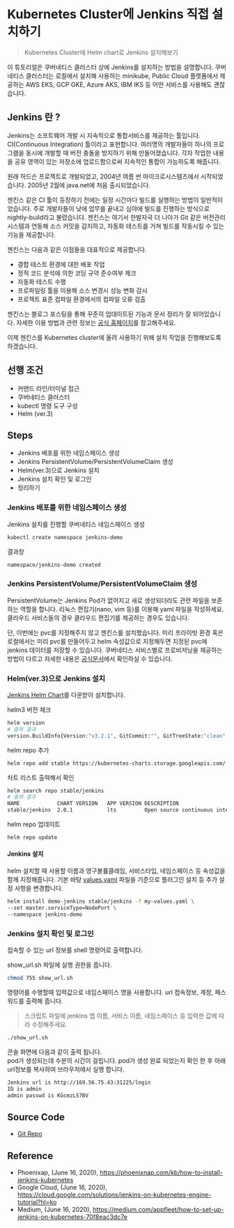 # Kubernetes Cluster에 Jenkins 직접 설치하기

> Kubernetes Cluster에 Helm chart로 Jenkins  설치해보기 

이 튜토리얼은 쿠버네티스 클러스터 상에 Jenkins를 설치하는 방법을 설명합니다. 쿠버네티스 클러스터는 로컬에서 설치해 사용하는 minikube, Public Cloud 플랫폼에서 제공하는 AWS EKS, GCP GKE, Azure AKS, IBM IKS 등 어떤 서비스를 사용해도 괜찮습니다. 

## Jenkins 란 ? 

Jenkins는 소프트웨어 개발 시 지속적으로 통합서비스를 제공하는 툴입니다. CI(Continuous Integration) 툴이라고 표현합니다. 여러명의 개발자들이 하나의 프로그램을 동시에 개발할 때 버전 충돌을 방지하기 위해 만들어졌습니다. 각자 작업한 내용을 공유 영역이 있는 저장소에 업로드함으로써 지속적인 통합이 가능하도록 해줍니다.

원래 허드슨 프로젝트로 개발되었고, 2004년 여름 썬 마이크로시스템즈에서 시작되었습니다. 2005년 2월에 java.net에 처음 출시되었습니다.

젠킨스 같은 CI 툴이 등장하기 전에는 일정 시간마다 빌드를 실행하는 방법이 일반적이었습니다. 주로 개발자들이 낮에 업무를 끝내고 심야에 빌드를 진행하는 방식으로 nightly-build라고 불렸습니다. 젠킨스는 여기서 한발자국 더 나아가 Git 같은 버전관리 시스템과 연동해 소스 커밋을 감지하고, 자동화 테스트를 거쳐 빌드를 작동시킬 수 있는 기능을 제공합니다.

젠킨스는 다음과 같은 이점들을 대표적으로 제공합니다.

- 결합 테스트 환경에 대한 배포 작업
- 정적 코드 분석에 의한 코딩 규약 준수여부 체크
- 자동화 테스트 수행
- 프로파일링 툴을 이용해 소스 변경시 성능 변화 감시
- 프로젝트 표준 컴파일 환경에서의 컴파일 오류 검출

젠킨스는 블로그 포스팅을 통해 꾸준히 업데이트된 기능과 문서 정리가 잘 되어있습니다. 자세한 이용 방법과 관련 정보는 [공식 홈페이지](https://www.jenkins.io/)를 참고해주세요.

이제 젠킨스를 Kubernetes cluster에 올려 사용하기 위해 설치 작업을 진행해보도록 하겠습니다.


## 선행 조건

- 커맨드 라인/터미널 접근
- 쿠버네티스 클러스터
- kubectl 명령 도구 구성
- Helm (ver.3)

## Steps

- Jenkins 배포를 위한 네임스페이스 생성
- Jenkins PersistentVolume/PersistentVolumeClaim 생성
- Helm(ver.3)으로 Jenkins 설치
- Jenkins 설치 확인 및 로그인
- 정리하기


### Jenkins 배포를 위한 네임스페이스 생성

Jenkins 설치를 진행할 쿠버네티스 네임스페이스 생성

```bash
kubectl create namespace jenkins-demo
```

결과창

```bash
namespace/jenkins-demo created
```

### Jenkins PersistentVolume/PersistentVolumeClaim 생성

PersistentVolume는 Jenkins Pod가 없어지고 새로 생성되더라도 관련 파일을 보존하는 역할을 합니다. 리눅스 편집기(nano, vim 등)를 이용해 yaml 파일을 작성하세요. 클라우드 서비스들의 경우 클라우드 편집기를 제공하는 경우도 있습니다. 

단, 이번에는 pvc를 지정해주지 않고 젠킨스를 설치했습니다. 미리 프라이빗 환경 혹은 로컬에서는 미리 pvc를 만들어두고 helm 속성값으로 지정해두면 지정된 pvc에 jenkins 데이터를 저장할 수 있습니다. 
쿠버네티스 서비스별로 프로비저닝을 제공하는 방법이 다르고 자세한 내용은 [공식문서](https://kubernetes.io/ko/docs/concepts/storage/storage-classes/)에서 확인하실 수 있습니다.


### Helm(ver.3)으로 Jenkins 설치
[Jenkins Helm Chart](https://github.com/helm/charts/tree/master/stable/jenkins)를 다운받아 설치합니다.

helm3 버전 체크 
```bash
helm version
# 출력 결과
version.BuildInfo{Version:"v3.2.1", GitCommit:"", GitTreeState:"clean", GoVersion:"go1.13.10"}
```
helm repo 추가 
```bash
helm repo add stable https://kubernetes-charts.storage.googleapis.com/
```
차트 리스트 출력해서 확인 
```bash
helm search repo stable/jenkins
# 출력 결과
NAME          	CHART VERSION	APP VERSION	DESCRIPTION
stable/jenkins	2.0.1        	lts        	Open source continuous integration server. It s...
```
helm repo 업데이트 
```bash
helm repo update
```

#### Jenkins 설치 
helm 설치할 때 사용할 이름과 영구볼륨클레임, 서비스타입, 네임스페이스 등 속성값을 함께 지정해줍니다. 
기본 바탕 [values.yaml](https://github.com/helm/charts/blob/master/stable/jenkins/values.yaml) 파일을 기준으로 플러그인 설치 등 추가 설정 사항을 변경합니다. 

```bash
helm install demo-jenkins stable/jenkins -f my-values.yaml \
--set master.serviceType=NodePort \
--namespace jenkins-demo
```

### Jenkins 설치 확인 및 로그인
접속할 수 있는 url 정보를 shell 명령어로 출력합니다.

show_url.sh 파일에 실행 권한을 줍니다.  
```bash
chmod 755 show_url.sh
```
명령어를 수행할때 입력값으로 네임스페이스 명을 사용합니다.
url 접속정보, 계정, 패스워드를 출력해 줍니다.  
> 스크립트 파일에 jenkins 앱 이름, 서비스 이름, 네임스페이스 등 입력한 값에 따라 수정해주세요. 
```bash
./show_url.sh
```
콘솔 화면에 다음과 같이 출력 됩니다.   
pod가 생성되는데 수분의 시간이 걸립니다. 
pod가 생성 완료 되었는지 확인 한 후 아래 url정보를 복사하여 브라우저에서 실행 합니다.    

```bash
Jenkins url is http://169.56.75.43:31225/login
ID is admin
admin passwd is KGcmzLS7BV
```


## Source Code 
- [Git Repo](https://github.ibm.com/metleeha/k8s-helm-jenkins)


## Reference 
- Phoenixap, (June 16, 2020), https://phoenixnap.com/kb/how-to-install-jenkins-kubernetes
- Google Cloud, (June 16, 2020), https://cloud.google.com/solutions/jenkins-on-kubernetes-engine-tutorial?hl=ko
- Medium, (June 16, 2020), https://medium.com/appfleet/how-to-set-up-jenkins-on-kubernetes-70f8eac3dc7e
